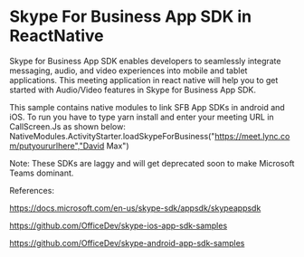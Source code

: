 # Skype For Business App SDK in ReactNative

Skype for Business App SDK enables developers to seamlessly integrate messaging, audio, and video experiences into mobile and tablet applications. This meeting application in react native will help you to get started with Audio/Video features in Skype for Business App SDK.

This sample contains native modules to link SFB App SDKs in android and iOS. To run you have to type yarn install and enter your meeting URL in CallScreen.Js as shown below:
NativeModules.ActivityStarter.loadSkypeForBusiness("https://meet.lync.com/putyoururlhere","David Max")

Note: These SDKs are laggy and will get deprecated soon to make Microsoft Teams dominant.

References:

https://docs.microsoft.com/en-us/skype-sdk/appsdk/skypeappsdk

https://github.com/OfficeDev/skype-ios-app-sdk-samples

https://github.com/OfficeDev/skype-android-app-sdk-samples
